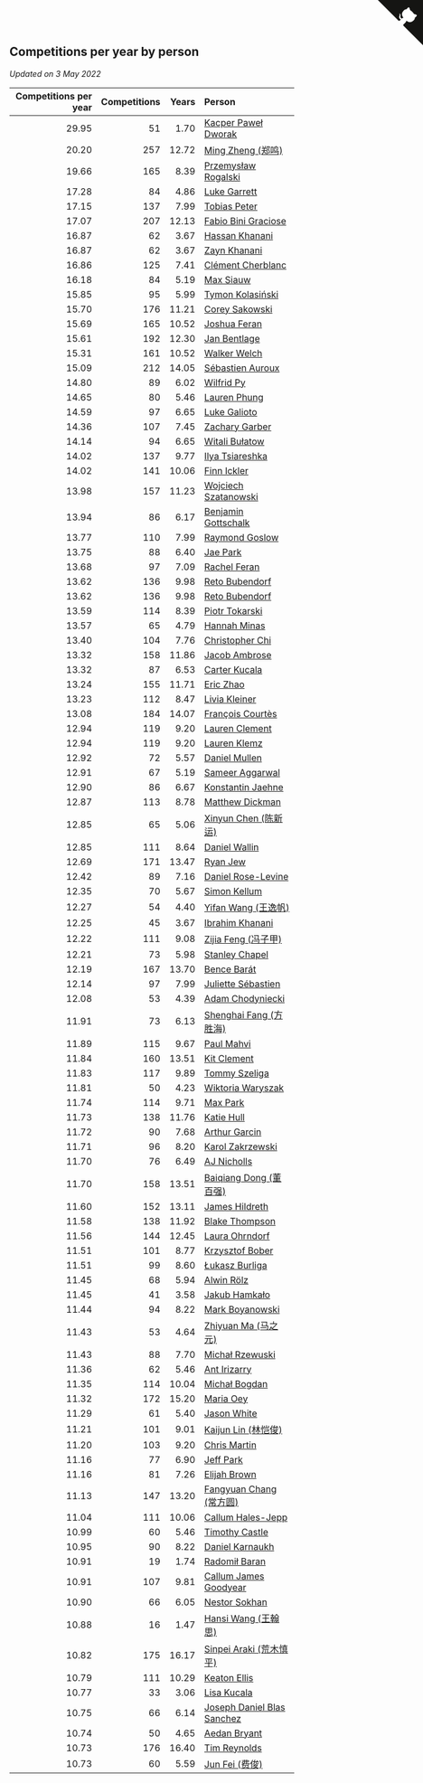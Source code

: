 ## Competitions per year by person

*Updated on  3 May 2022*

| Competitions per year | Competitions | Years | Person |
| ---: | ---: | ---: | :--- |
| 29.95 | 51 | 1.70 | [Kacper Paweł Dworak](https://www.worldcubeassociation.org/persons/2020DWOR01) |
| 20.20 | 257 | 12.72 | [Ming Zheng (郑鸣)](https://www.worldcubeassociation.org/persons/2009ZHEN11) |
| 19.66 | 165 | 8.39 | [Przemysław Rogalski](https://www.worldcubeassociation.org/persons/2013ROGA02) |
| 17.28 | 84 | 4.86 | [Luke Garrett](https://www.worldcubeassociation.org/persons/2017GARR05) |
| 17.15 | 137 | 7.99 | [Tobias Peter](https://www.worldcubeassociation.org/persons/2014PETE03) |
| 17.07 | 207 | 12.13 | [Fabio Bini Graciose](https://www.worldcubeassociation.org/persons/2010GRAC02) |
| 16.87 | 62 | 3.67 | [Hassan Khanani](https://www.worldcubeassociation.org/persons/2018KHAN26) |
| 16.87 | 62 | 3.67 | [Zayn Khanani](https://www.worldcubeassociation.org/persons/2018KHAN28) |
| 16.86 | 125 | 7.41 | [Clément Cherblanc](https://www.worldcubeassociation.org/persons/2014CHER05) |
| 16.18 | 84 | 5.19 | [Max Siauw](https://www.worldcubeassociation.org/persons/2017SIAU02) |
| 15.85 | 95 | 5.99 | [Tymon Kolasiński](https://www.worldcubeassociation.org/persons/2016KOLA02) |
| 15.70 | 176 | 11.21 | [Corey Sakowski](https://www.worldcubeassociation.org/persons/2011SAKO01) |
| 15.69 | 165 | 10.52 | [Joshua Feran](https://www.worldcubeassociation.org/persons/2011FERA01) |
| 15.61 | 192 | 12.30 | [Jan Bentlage](https://www.worldcubeassociation.org/persons/2010BENT01) |
| 15.31 | 161 | 10.52 | [Walker Welch](https://www.worldcubeassociation.org/persons/2011WELC01) |
| 15.09 | 212 | 14.05 | [Sébastien Auroux](https://www.worldcubeassociation.org/persons/2008AURO01) |
| 14.80 | 89 | 6.02 | [Wilfrid Py](https://www.worldcubeassociation.org/persons/2016PYWI01) |
| 14.65 | 80 | 5.46 | [Lauren Phung](https://www.worldcubeassociation.org/persons/2016PHUN02) |
| 14.59 | 97 | 6.65 | [Luke Galioto](https://www.worldcubeassociation.org/persons/2015GALI02) |
| 14.36 | 107 | 7.45 | [Zachary Garber](https://www.worldcubeassociation.org/persons/2014GARB01) |
| 14.14 | 94 | 6.65 | [Witali Bułatow](https://www.worldcubeassociation.org/persons/2015BUAT01) |
| 14.02 | 137 | 9.77 | [Ilya Tsiareshka](https://www.worldcubeassociation.org/persons/2012TERE01) |
| 14.02 | 141 | 10.06 | [Finn Ickler](https://www.worldcubeassociation.org/persons/2012ICKL01) |
| 13.98 | 157 | 11.23 | [Wojciech Szatanowski](https://www.worldcubeassociation.org/persons/2011SZAT01) |
| 13.94 | 86 | 6.17 | [Benjamin Gottschalk](https://www.worldcubeassociation.org/persons/2016GOTT01) |
| 13.77 | 110 | 7.99 | [Raymond Goslow](https://www.worldcubeassociation.org/persons/2014GOSL01) |
| 13.75 | 88 | 6.40 | [Jae Park](https://www.worldcubeassociation.org/persons/2015PARK24) |
| 13.68 | 97 | 7.09 | [Rachel Feran](https://www.worldcubeassociation.org/persons/2015FERA01) |
| 13.62 | 136 | 9.98 | [Reto Bubendorf](https://www.worldcubeassociation.org/persons/2012BUBE01) |
| 13.62 | 136 | 9.98 | [Reto Bubendorf](https://www.worldcubeassociation.org/persons/2012BUBE01) |
| 13.59 | 114 | 8.39 | [Piotr Tokarski](https://www.worldcubeassociation.org/persons/2013TOKA01) |
| 13.57 | 65 | 4.79 | [Hannah Minas](https://www.worldcubeassociation.org/persons/2017MINA04) |
| 13.40 | 104 | 7.76 | [Christopher Chi](https://www.worldcubeassociation.org/persons/2014CHIC01) |
| 13.32 | 158 | 11.86 | [Jacob Ambrose](https://www.worldcubeassociation.org/persons/2010AMBR01) |
| 13.32 | 87 | 6.53 | [Carter Kucala](https://www.worldcubeassociation.org/persons/2015KUCA01) |
| 13.24 | 155 | 11.71 | [Eric Zhao](https://www.worldcubeassociation.org/persons/2010ZHAO19) |
| 13.23 | 112 | 8.47 | [Livia Kleiner](https://www.worldcubeassociation.org/persons/2013KLEI03) |
| 13.08 | 184 | 14.07 | [François Courtès](https://www.worldcubeassociation.org/persons/2008COUR01) |
| 12.94 | 119 | 9.20 | [Lauren Clement](https://www.worldcubeassociation.org/persons/2013KLEM01) |
| 12.94 | 119 | 9.20 | [Lauren Klemz](https://www.worldcubeassociation.org/persons/2013KLEM01) |
| 12.92 | 72 | 5.57 | [Daniel Mullen](https://www.worldcubeassociation.org/persons/2016MULL04) |
| 12.91 | 67 | 5.19 | [Sameer Aggarwal](https://www.worldcubeassociation.org/persons/2017AGGA01) |
| 12.90 | 86 | 6.67 | [Konstantin Jaehne](https://www.worldcubeassociation.org/persons/2015JAEH01) |
| 12.87 | 113 | 8.78 | [Matthew Dickman](https://www.worldcubeassociation.org/persons/2013DICK01) |
| 12.85 | 65 | 5.06 | [Xinyun Chen (陈新运)](https://www.worldcubeassociation.org/persons/2017CHEN36) |
| 12.85 | 111 | 8.64 | [Daniel Wallin](https://www.worldcubeassociation.org/persons/2013WALL03) |
| 12.69 | 171 | 13.47 | [Ryan Jew](https://www.worldcubeassociation.org/persons/2008JEWR01) |
| 12.42 | 89 | 7.16 | [Daniel Rose-Levine](https://www.worldcubeassociation.org/persons/2015ROSE01) |
| 12.35 | 70 | 5.67 | [Simon Kellum](https://www.worldcubeassociation.org/persons/2016KELL12) |
| 12.27 | 54 | 4.40 | [Yifan Wang (王逸帆)](https://www.worldcubeassociation.org/persons/2017WANY29) |
| 12.25 | 45 | 3.67 | [Ibrahim Khanani](https://www.worldcubeassociation.org/persons/2018KHAN27) |
| 12.22 | 111 | 9.08 | [Zijia Feng (冯子甲)](https://www.worldcubeassociation.org/persons/2013FENG02) |
| 12.21 | 73 | 5.98 | [Stanley Chapel](https://www.worldcubeassociation.org/persons/2016CHAP04) |
| 12.19 | 167 | 13.70 | [Bence Barát](https://www.worldcubeassociation.org/persons/2008BARA01) |
| 12.14 | 97 | 7.99 | [Juliette Sébastien](https://www.worldcubeassociation.org/persons/2014SEBA01) |
| 12.08 | 53 | 4.39 | [Adam Chodyniecki](https://www.worldcubeassociation.org/persons/2017CHOD02) |
| 11.91 | 73 | 6.13 | [Shenghai Fang (方胜海)](https://www.worldcubeassociation.org/persons/2016FANG01) |
| 11.89 | 115 | 9.67 | [Paul Mahvi](https://www.worldcubeassociation.org/persons/2012MAHV01) |
| 11.84 | 160 | 13.51 | [Kit Clement](https://www.worldcubeassociation.org/persons/2008CLEM01) |
| 11.83 | 117 | 9.89 | [Tommy Szeliga](https://www.worldcubeassociation.org/persons/2012SZEL01) |
| 11.81 | 50 | 4.23 | [Wiktoria Waryszak](https://www.worldcubeassociation.org/persons/2018WARY01) |
| 11.74 | 114 | 9.71 | [Max Park](https://www.worldcubeassociation.org/persons/2012PARK03) |
| 11.73 | 138 | 11.76 | [Katie Hull](https://www.worldcubeassociation.org/persons/2010HULL01) |
| 11.72 | 90 | 7.68 | [Arthur Garcin](https://www.worldcubeassociation.org/persons/2014GARC27) |
| 11.71 | 96 | 8.20 | [Karol Zakrzewski](https://www.worldcubeassociation.org/persons/2014ZAKR01) |
| 11.70 | 76 | 6.49 | [AJ Nicholls](https://www.worldcubeassociation.org/persons/2015NICH04) |
| 11.70 | 158 | 13.51 | [Baiqiang Dong (董百强)](https://www.worldcubeassociation.org/persons/2008DONG06) |
| 11.60 | 152 | 13.11 | [James Hildreth](https://www.worldcubeassociation.org/persons/2009HILD01) |
| 11.58 | 138 | 11.92 | [Blake Thompson](https://www.worldcubeassociation.org/persons/2010THOM03) |
| 11.56 | 144 | 12.45 | [Laura Ohrndorf](https://www.worldcubeassociation.org/persons/2009OHRN01) |
| 11.51 | 101 | 8.77 | [Krzysztof Bober](https://www.worldcubeassociation.org/persons/2013BOBE01) |
| 11.51 | 99 | 8.60 | [Łukasz Burliga](https://www.worldcubeassociation.org/persons/2013BURL01) |
| 11.45 | 68 | 5.94 | [Alwin Rölz](https://www.worldcubeassociation.org/persons/2016ROLZ01) |
| 11.45 | 41 | 3.58 | [Jakub Hamkało](https://www.worldcubeassociation.org/persons/2018HAMK01) |
| 11.44 | 94 | 8.22 | [Mark Boyanowski](https://www.worldcubeassociation.org/persons/2014BOYA01) |
| 11.43 | 53 | 4.64 | [Zhiyuan Ma (马之元)](https://www.worldcubeassociation.org/persons/2017MAZH04) |
| 11.43 | 88 | 7.70 | [Michał Rzewuski](https://www.worldcubeassociation.org/persons/2014RZEW01) |
| 11.36 | 62 | 5.46 | [Ant Irizarry](https://www.worldcubeassociation.org/persons/2016IRIZ02) |
| 11.35 | 114 | 10.04 | [Michał Bogdan](https://www.worldcubeassociation.org/persons/2012BOGD01) |
| 11.32 | 172 | 15.20 | [Maria Oey](https://www.worldcubeassociation.org/persons/2007OEYM01) |
| 11.29 | 61 | 5.40 | [Jason White](https://www.worldcubeassociation.org/persons/2016WHIT16) |
| 11.21 | 101 | 9.01 | [Kaijun Lin (林恺俊)](https://www.worldcubeassociation.org/persons/2013LINK01) |
| 11.20 | 103 | 9.20 | [Chris Martin](https://www.worldcubeassociation.org/persons/2013MART03) |
| 11.16 | 77 | 6.90 | [Jeff Park](https://www.worldcubeassociation.org/persons/2015PARK08) |
| 11.16 | 81 | 7.26 | [Elijah Brown](https://www.worldcubeassociation.org/persons/2015BROW03) |
| 11.13 | 147 | 13.20 | [Fangyuan Chang (常方圆)](https://www.worldcubeassociation.org/persons/2009CHAN04) |
| 11.04 | 111 | 10.06 | [Callum Hales-Jepp](https://www.worldcubeassociation.org/persons/2012HALE01) |
| 10.99 | 60 | 5.46 | [Timothy Castle](https://www.worldcubeassociation.org/persons/2016CAST48) |
| 10.95 | 90 | 8.22 | [Daniel Karnaukh](https://www.worldcubeassociation.org/persons/2014KARN02) |
| 10.91 | 19 | 1.74 | [Radomił Baran](https://www.worldcubeassociation.org/persons/2020BARA02) |
| 10.91 | 107 | 9.81 | [Callum James Goodyear](https://www.worldcubeassociation.org/persons/2012GOOD02) |
| 10.90 | 66 | 6.05 | [Nestor Sokhan](https://www.worldcubeassociation.org/persons/2016SOKH01) |
| 10.88 | 16 | 1.47 | [Hansi Wang (王翰思)](https://www.worldcubeassociation.org/persons/2020WANG19) |
| 10.82 | 175 | 16.17 | [Sinpei Araki (荒木慎平)](https://www.worldcubeassociation.org/persons/2006ARAK01) |
| 10.79 | 111 | 10.29 | [Keaton Ellis](https://www.worldcubeassociation.org/persons/2012ELLI01) |
| 10.77 | 33 | 3.06 | [Lisa Kucala](https://www.worldcubeassociation.org/persons/2019KUCA01) |
| 10.75 | 66 | 6.14 | [Joseph Daniel Blas Sanchez](https://www.worldcubeassociation.org/persons/2016SANC08) |
| 10.74 | 50 | 4.65 | [Aedan Bryant](https://www.worldcubeassociation.org/persons/2017BRYA06) |
| 10.73 | 176 | 16.40 | [Tim Reynolds](https://www.worldcubeassociation.org/persons/2005REYN01) |
| 10.73 | 60 | 5.59 | [Jun Fei (费俊)](https://www.worldcubeassociation.org/persons/2016FEIJ02) |


<a href="https://github.com/JustinTimeCuber/wca_statistics" class="github-corner" aria-label="View source on Github"><svg width="80" height="80" viewBox="0 0 250 250" style="fill:#151513; color:#fff; position: absolute; top: 0; border: 0; right: 0;" aria-hidden="true"><path d="M0,0 L115,115 L130,115 L142,142 L250,250 L250,0 Z"></path><path d="M128.3,109.0 C113.8,99.7 119.0,89.6 119.0,89.6 C122.0,82.7 120.5,78.6 120.5,78.6 C119.2,72.0 123.4,76.3 123.4,76.3 C127.3,80.9 125.5,87.3 125.5,87.3 C122.9,97.6 130.6,101.9 134.4,103.2" fill="currentColor" style="transform-origin: 130px 106px;" class="octo-arm"></path><path d="M115.0,115.0 C114.9,115.1 118.7,116.5 119.8,115.4 L133.7,101.6 C136.9,99.2 139.9,98.4 142.2,98.6 C133.8,88.0 127.5,74.4 143.8,58.0 C148.5,53.4 154.0,51.2 159.7,51.0 C160.3,49.4 163.2,43.6 171.4,40.1 C171.4,40.1 176.1,42.5 178.8,56.2 C183.1,58.6 187.2,61.8 190.9,65.4 C194.5,69.0 197.7,73.2 200.1,77.6 C213.8,80.2 216.3,84.9 216.3,84.9 C212.7,93.1 206.9,96.0 205.4,96.6 C205.1,102.4 203.0,107.8 198.3,112.5 C181.9,128.9 168.3,122.5 157.7,114.1 C157.9,116.9 156.7,120.9 152.7,124.9 L141.0,136.5 C139.8,137.7 141.6,141.9 141.8,141.8 Z" fill="currentColor" class="octo-body"></path></svg></a><style>.github-corner:hover .octo-arm{animation:octocat-wave 560ms ease-in-out}@keyframes octocat-wave{0%,100%{transform:rotate(0)}20%,60%{transform:rotate(-25deg)}40%,80%{transform:rotate(10deg)}}@media (max-width:500px){.github-corner:hover .octo-arm{animation:none}.github-corner .octo-arm{animation:octocat-wave 560ms ease-in-out}}</style>
